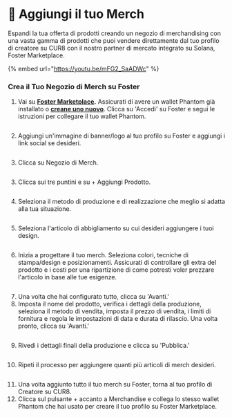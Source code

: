 # 👕 Aggiungi il tuo Merch

Espandi la tua offerta di prodotti creando un negozio di merchandising con una vasta gamma di prodotti che puoi vendere direttamente dal tuo profilo di creatore su CUR8 con il nostro partner di mercato integrato su Solana, Foster Marketplace. &#x20;

{% embed url="https://youtu.be/mFG2_SaADWc" %}

### Crea il Tuo Negozio di Merch su Foster



1. Vai su [**Foster Marketplace**](https://fostermarketplace.app)**.** Assicurati di avere un wallet Phantom già installato o [**creane uno nuovo**](https://phantom.com/en-GB/download). Clicca su 'Accedi' su Foster e segui le istruzioni per collegare il tuo wallet Phantom.

<figure><img src="../.gitbook/assets/Screenshot 2025-03-11 at 11.30.35.png" alt=""><figcaption></figcaption></figure>

2. Aggiungi un'immagine di banner/logo al tuo profilo su Foster e aggiungi i link social se desideri.

<figure><img src="../.gitbook/assets/Screenshot 2025-03-11 at 11.34.56.png" alt=""><figcaption></figcaption></figure>

3. Clicca su Negozio di Merch.

<figure><img src="../.gitbook/assets/Screenshot 2025-03-11 at 11.36.01 (1).png" alt=""><figcaption></figcaption></figure>

3. Clicca sui tre puntini e su + Aggiungi Prodotto.

<figure><img src="../.gitbook/assets/Screenshot 2025-03-11 at 11.37.17.png" alt=""><figcaption></figcaption></figure>

4. Seleziona il metodo di produzione e di realizzazione che meglio si adatta alla tua situazione.

<figure><img src="../.gitbook/assets/Screenshot 2025-03-11 at 11.43.10.png" alt=""><figcaption></figcaption></figure>

5. Seleziona l'articolo di abbigliamento su cui desideri aggiungere i tuoi design.

<figure><img src="../.gitbook/assets/Screenshot 2025-03-11 at 11.45.47.png" alt=""><figcaption></figcaption></figure>

6. Inizia a progettare il tuo merch. Seleziona colori, tecniche di stampa/design e posizionamenti. Assicurati di controllare gli extra del prodotto e i costi per una ripartizione di come potresti voler prezzare l'articolo in base alle tue esigenze.

<figure><img src="../.gitbook/assets/Screenshot 2025-03-11 at 11.48.12.png" alt=""><figcaption></figcaption></figure>

7. Una volta che hai configurato tutto, clicca su 'Avanti.'
8. Imposta il nome del prodotto, verifica i dettagli della produzione, seleziona il metodo di vendita, imposta il prezzo di vendita, i limiti di fornitura e regola le impostazioni di data e durata di rilascio. Una volta pronto, clicca su 'Avanti.'

<figure><img src="../.gitbook/assets/Screenshot 2025-03-11 at 11.57.43.png" alt=""><figcaption></figcaption></figure>

9. Rivedi i dettagli finali della produzione e clicca su 'Pubblica.'

<figure><img src="../.gitbook/assets/Screenshot 2025-03-11 at 11.59.49.png" alt=""><figcaption></figcaption></figure>

10. Ripeti il processo per aggiungere quanti più articoli di merch desideri.

<figure><img src="../.gitbook/assets/Screenshot 2025-03-11 at 12.01.41.png" alt=""><figcaption></figcaption></figure>

11. Una volta aggiunto tutto il tuo merch su Foster, torna al tuo profilo di Creatore su CUR8.
12. Clicca sul pulsante + accanto a Merchandise e collega lo stesso wallet Phantom che hai usato per creare il tuo profilo su Foster Marketplace.

<figure><img src="../.gitbook/assets/Screenshot 2025-03-23 at 11.24.22.png" alt=""><figcaption></figcaption></figure>